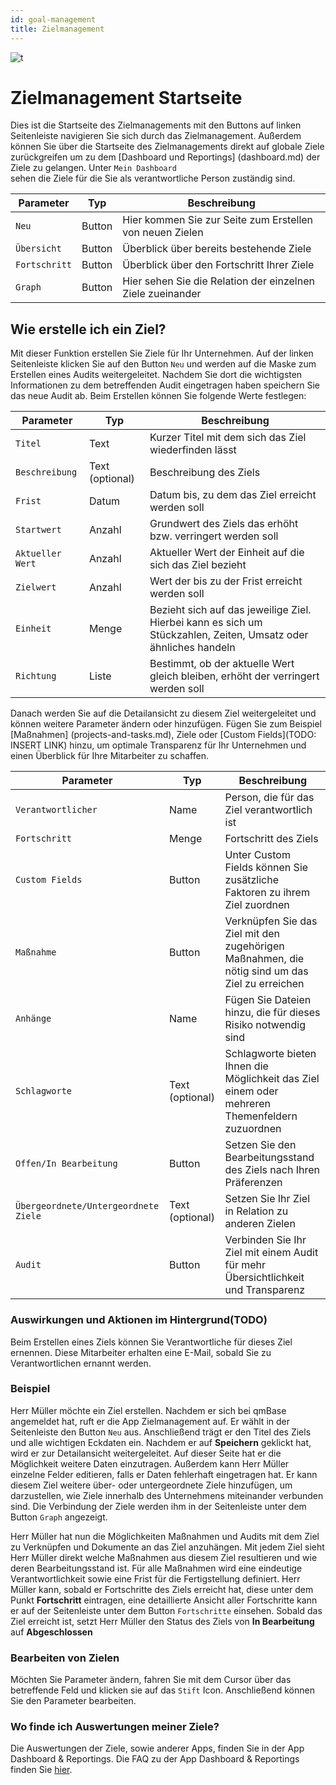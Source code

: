 ```yaml
---
id: goal-management
title: Zielmanagement
---
```


![t](https://caqadmin.blob.core.windows.net/public-screenshots/All%20Integration%20Specs/Goals.png)

# Zielmanagement Startseite

Dies ist die Startseite des Zielmanagements mit den Buttons auf linken Seitenleiste navigieren Sie sich durch das Zielmanagement. Außerdem können Sie über die Startseite des Zielmanagements direkt auf globale Ziele zurückgreifen um zu dem [Dashboard und Reportings] (dashboard.md) der Ziele zu gelangen. Unter <code>Mein Dashboard </code>sehen die Ziele für die Sie als verantwortliche Person zuständig sind.

| Parameter                | Typ    | Beschreibung                                               |
| ------------------------ | ------ | ---------------------------------------------------------- |
| <code>Neu</code>         | Button | Hier kommen Sie zur Seite zum Erstellen von neuen Zielen   |
| <code>Übersicht</code>   | Button | Überblick über bereits bestehende Ziele                    |
| <code>Fortschritt</code> | Button | Überblick über den Fortschritt Ihrer Ziele                 |
| <code>Graph</code>       | Button | Hier sehen Sie die Relation der einzelnen Ziele zueinander |

## Wie erstelle ich ein Ziel?

Mit dieser Funktion erstellen Sie Ziele für Ihr Unternehmen. Auf der linken Seitenleiste klicken Sie auf den Button <code>Neu</code> und werden auf die Maske zum Erstellen eines Audits weitergeleitet. Nachdem Sie dort die wichtigsten Informationen zu dem betreffenden Audit eingetragen haben speichern Sie das neue Audit ab. Beim Erstellen können Sie folgende Werte festlegen:

| Parameter                   | Typ             | Beschreibung                                                                                                    |
| --------------------------- | --------------- | --------------------------------------------------------------------------------------------------------------- |
| <code>Titel</code>          | Text            | Kurzer Titel mit dem sich das Ziel wiederfinden lässt                                                           |
| <code>Beschreibung</code>   | Text (optional) | Beschreibung des Ziels                                                                                          |
| <code>Frist</code>          | Datum           | Datum bis, zu dem das Ziel erreicht werden soll                                                                 |
| <code>Startwert</code>      | Anzahl          | Grundwert des Ziels das erhöht bzw. verringert werden soll                                                      |
| <code>Aktueller Wert</code> | Anzahl          | Aktueller Wert der Einheit auf die sich das Ziel bezieht                                                        |
| <code>Zielwert</code>       | Anzahl          | Wert der bis zu der Frist erreicht werden soll                                                                  |
| <code>Einheit</code>        | Menge           | Bezieht sich auf das jeweilige Ziel. Hierbei kann es sich um Stückzahlen, Zeiten, Umsatz oder ähnliches handeln |
| <code>Richtung</code>       | Liste           | Bestimmt, ob der aktuelle Wert gleich bleiben, erhöht der verringert werden soll                                |

Danach werden Sie auf die Detailansicht zu diesem Ziel weitergeleitet und können weitere Parameter ändern oder hinzufügen. Fügen Sie zum Beispiel [Maßnahmen] (projects-and-tasks.md), Ziele oder [Custom Fields](TODO: INSERT LINK) hinzu, um optimale Transparenz für Ihr Unternehmen und einen Überblick für Ihre Mitarbeiter zu schaffen.

| Parameter                                        | Typ             | Beschreibung                                                                                   |
| ------------------------------------------------ | --------------- | ---------------------------------------------------------------------------------------------- |
| <code>Verantwortlicher</code>                    | Name            | Person, die für das Ziel verantwortlich ist                                                    |
| <code>Fortschritt</code>                         | Menge           | Fortschritt des Ziels                                                                          |
| <code>Custom Fields</code>                       | Button          | Unter Custom Fields können Sie zusätzliche Faktoren zu ihrem Ziel zuordnen                     |
| <code>Maßnahme</code>                            | Button          | Verknüpfen Sie das Ziel mit den zugehörigen Maßnahmen, die nötig sind um das Ziel zu erreichen |
| <code>Anhänge</code>                             | Name            | Fügen Sie Dateien hinzu, die für dieses Risiko notwendig sind                                  |
| <code>Schlagworte</code>                         | Text (optional) | Schlagworte bieten Ihnen die Möglichkeit das Ziel einem oder mehreren Themenfeldern zuzuordnen |
| <code>Offen/In Bearbeitung</code>                | Button          | Setzen Sie den Bearbeitungsstand des Ziels nach Ihren Präferenzen                              |
| <code>Übergeordnete/Untergeordnete Ziele </code> | Text (optional) | Setzen Sie Ihr Ziel in Relation zu anderen Zielen                                              |
| <code>Audit</code>                               | Button          | Verbinden Sie Ihr Ziel mit einem Audit für mehr Übersichtlichkeit und Transparenz              |

### Auswirkungen und Aktionen im Hintergrund(TODO)

Beim Erstellen eines Ziels können Sie Verantwortliche für dieses Ziel ernennen. Diese Mitarbeiter erhalten eine E-Mail, sobald Sie zu Verantwortlichen ernannt werden.

### Beispiel

Herr Müller möchte ein Ziel erstellen. Nachdem er sich bei qmBase angemeldet hat, ruft er die App Zielmanagement auf. Er wählt in der Seitenleiste den Button <code>Neu</code> aus. Anschließend trägt er den Titel des Ziels und alle wichtigen Eckdaten ein. Nachdem er auf **Speichern** geklickt hat, wird er zur Detailansicht weitergeleitet. Auf dieser Seite hat er die Möglichkeit weitere Daten einzutragen. Außerdem kann Herr Müller einzelne Felder editieren, falls er Daten fehlerhaft eingetragen hat.
Er kann diesem Ziel weitere über- oder untergeordnete Ziele hinzufügen, um darzustellen, wie Ziele innerhalb des Unternehmens miteinander verbunden sind. Die Verbindung der Ziele werden ihm in der Seitenleiste unter dem Button <code>Graph</code> angezeigt.

Herr Müller hat nun die Möglichkeiten Maßnahmen und Audits mit dem Ziel zu Verknüpfen und Dokumente an das Ziel anzuhängen. Mit jedem Ziel sieht Herr Müller direkt welche Maßnahmen aus diesem Ziel resultieren und wie deren Bearbeitungsstand ist. Für alle Maßnahmen wird eine eindeutige Verantwortlichkeit sowie eine Frist für die Fertigstellung definiert.
Herr Müller kann, sobald er Fortschritte des Ziels erreicht hat, diese unter dem Punkt **Fortschritt** eintragen, eine detaillierte Ansicht aller Fortschritte kann er auf der Seitenleiste unter dem Button <code>Fortschritte</code> einsehen. Sobald das Ziel erreicht ist, setzt Herr Müller den Status des Ziels von **In Bearbeitung** auf **Abgeschlossen**

### Bearbeiten von Zielen

Möchten Sie Parameter ändern, fahren Sie mit dem Cursor über das betreffende Feld und klicken sie auf das <code>Stift</code> Icon. Anschließend können Sie den Parameter bearbeiten.

### Wo finde ich Auswertungen meiner Ziele?

Die Auswertungen der Ziele, sowie anderer Apps, finden Sie in der App Dashboard & Reportings. Die FAQ zu der App Dashboard & Reportings finden Sie [hier](dashboard.md).
